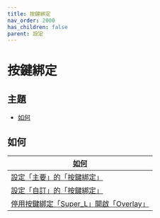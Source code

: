 ```yaml
---
title: 按鍵綁定
nav_order: 2000
has_children: false
parent: 設定
---
```



# 按鍵綁定




## 主題

* [如何](#如何)




## 如何

| [如何](https://samwhelp.github.io/note-about-fedora-gnome-shell/read/howto.html) |
| ------- |
| [設定「主要」的「按鍵綁定」](https://samwhelp.github.io/note-about-fedora-gnome-shell/read/howto/config-keybind/config-keybind-main.html) |
| [設定「自訂」的「按鍵綁定」](https://samwhelp.github.io/note-about-fedora-gnome-shell/read/howto/config-keybind/config-keybind-custom.html) |
| [停用按鍵綁定「Super_L」開啟「Overlay」](https://samwhelp.github.io/note-about-fedora-gnome-shell/read/howto/disable-keybind-open-overlay.html) |
